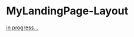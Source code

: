 # MyLandingPage-Layout
<a href="https://maxdudko.github.io/MyLandingPage-Layout/">in progress...</a>
